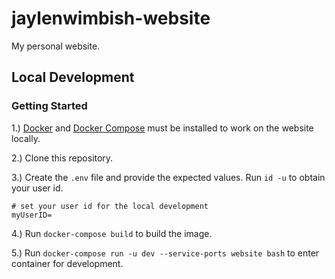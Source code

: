 # jaylenwimbish-website
My personal website.

## Local Development

### Getting Started

1.) [Docker](https://www.docker.com/) and [Docker Compose](https://docs.docker.com/compose/) must be installed to work on the website locally.

2.) Clone this repository.

3.) Create the `.env` file and provide the expected values. Run `id -u` to obtain your user id.

```
# set your user id for the local development
myUserID=
```

4.) Run `docker-compose build` to build the image.

5.) Run `docker-compose run -u dev --service-ports website bash` to enter container for development.
